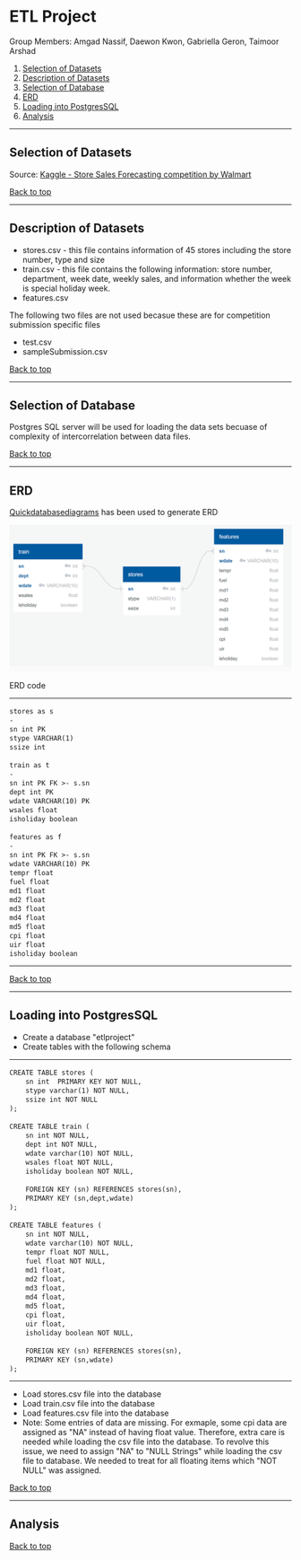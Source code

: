 # ETL Project

Group Members: Amgad Nassif, Daewon Kwon, Gabriella Geron, Taimoor Arshad

1. [Selection of Datasets](#selection-of-datasets)
2. [Description of Datasets](#description-of-datasets)
3. [Selection of Database](#selection-of-database)
4. [ERD](#erd)
5. [Loading into PostgresSQL](#loading-into-postgressql)
6. [Analysis](#analysis)

***

## Selection of Datasets

Source: [Kaggle - Store Sales Forecasting competition by Walmart](https://www.kaggle.com/c/walmart-recruiting-store-sales-forecasting/data)

[Back to top](#etl-project)

***

## Description of Datasets

* stores.csv - this file contains information of 45 stores including the store number, type and size
* train.csv - this file contains the following information: store number, department, week date, weekly sales, and information whether the week is special holiday week.
* features.csv

The following two files are not used becasue these are for competition submission specific files

* test.csv
* sampleSubmission.csv

[Back to top](#etl-project)

***

## Selection of Database

Postgres SQL server will be used for loading the data sets becuase of complexity of intercorrelation between data files.

[Back to top](#etl-project)

***

## ERD

[Quickdatabasediagrams](https://app.quickdatabasediagrams.com/#/d/nFnM9o) has been used to generate ERD

![ERD.png](ERD.png)

ERD code
***
```text
stores as s
-
sn int PK
stype VARCHAR(1)
ssize int

train as t
-
sn int PK FK >- s.sn
dept int PK
wdate VARCHAR(10) PK
wsales float
isholiday boolean

features as f
-
sn int PK FK >- s.sn
wdate VARCHAR(10) PK
tempr float
fuel float
md1 float
md2 float
md3 float
md4 float
md5 float
cpi float
uir float
isholiday boolean
```
***

[Back to top](#etl-project)

***

## Loading into PostgresSQL

* Create a database "etlproject"
* Create tables with the following schema
***
```text
CREATE TABLE stores (
    sn int  PRIMARY KEY NOT NULL,
    stype varchar(1) NOT NULL,
    ssize int NOT NULL
);

CREATE TABLE train (
    sn int NOT NULL,
    dept int NOT NULL,
    wdate varchar(10) NOT NULL,
    wsales float NOT NULL,
    isholiday boolean NOT NULL,
    
	FOREIGN KEY (sn) REFERENCES stores(sn),
	PRIMARY KEY (sn,dept,wdate)
);

CREATE TABLE features (
    sn int NOT NULL,
    wdate varchar(10) NOT NULL,
    tempr float NOT NULL,
    fuel float NOT NULL,
    md1 float,
    md2 float,
    md3 float,
    md4 float,
    md5 float,
    cpi float,
    uir float,
    isholiday boolean NOT NULL,
    
	FOREIGN KEY (sn) REFERENCES stores(sn),
	PRIMARY KEY (sn,wdate)
);
```
***
* Load stores.csv file into the database
* Load train.csv file into the database
* Load features.csv file into the database
* Note: Some entries of data are missing. For exmaple, some cpi data are assigned as "NA" instead of having float value. Therefore, extra care is needed while loading the csv file into the database. To revolve this issue, we need to assign "NA" to "NULL Strings" while loading the csv file to database. We needed to treat for all floating items which "NOT NULL" was assigned.

[Back to top](#etl-project)

***

## Analysis

[Back to top](#etl-project)
